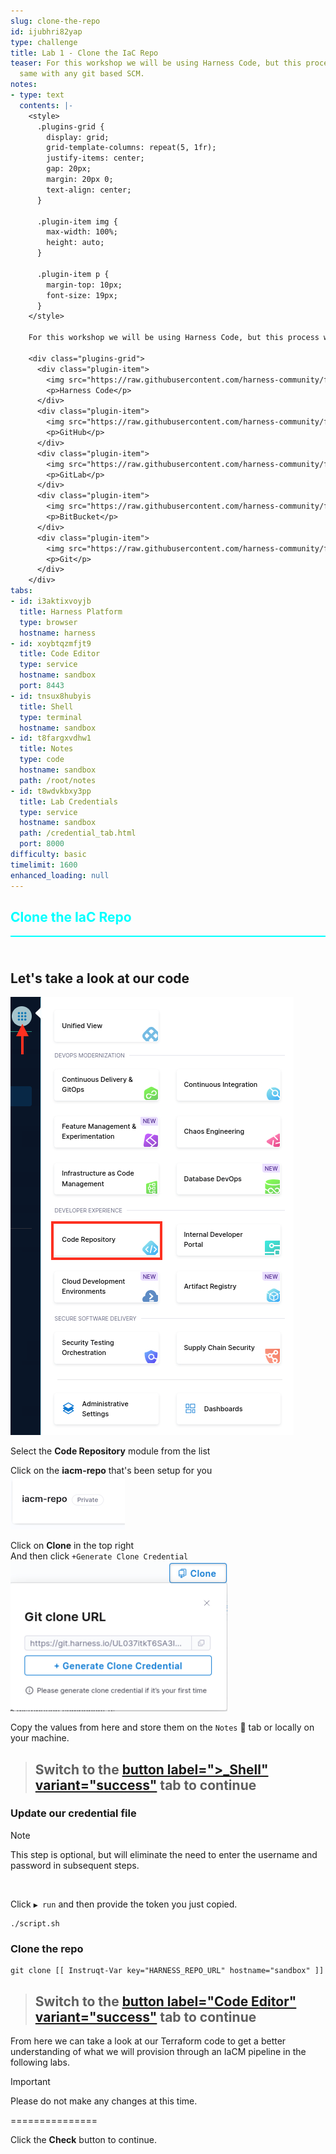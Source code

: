 ```yaml
---
slug: clone-the-repo
id: ijubhri82yap
type: challenge
title: Lab 1 - Clone the IaC Repo
teaser: For this workshop we will be using Harness Code, but this process works the
  same with any git based SCM.
notes:
- type: text
  contents: |-
    <style>
      .plugins-grid {
        display: grid;
        grid-template-columns: repeat(5, 1fr);
        justify-items: center;
        gap: 20px;
        margin: 20px 0;
        text-align: center;
      }

      .plugin-item img {
        max-width: 100%;
        height: auto;
      }

      .plugin-item p {
        margin-top: 10px;
        font-size: 19px;
      }
    </style>

    For this workshop we will be using Harness Code, but this process works the same with any git based SCM.

    <div class="plugins-grid">
      <div class="plugin-item">
        <img src="https://raw.githubusercontent.com/harness-community/field-workshops/harness-se/assets/modules/svg/code.svg" alt="Harness Code" width="150">
        <p>Harness Code</p>
      </div>
      <div class="plugin-item">
        <img src="https://raw.githubusercontent.com/harness-community/field-workshops/harness-se/assets/logos/svg/github.svg" alt="GitHub" width="150">
        <p>GitHub</p>
      </div>
      <div class="plugin-item">
        <img src="https://raw.githubusercontent.com/harness-community/field-workshops/harness-se/assets/logos/svg/gitlab.svg" alt="GitLab" width="150">
        <p>GitLab</p>
      </div>
      <div class="plugin-item">
        <img src="https://raw.githubusercontent.com/harness-community/field-workshops/harness-se/assets/logos/svg/bitbucket.svg" alt="BitBucket" width="150">
        <p>BitBucket</p>
      </div>
      <div class="plugin-item">
        <img src="https://raw.githubusercontent.com/harness-community/field-workshops/harness-se/assets/logos/svg/git_scm.svg" alt="Git" width="150">
        <p>Git</p>
      </div>
    </div>
tabs:
- id: i3aktixvoyjb
  title: Harness Platform
  type: browser
  hostname: harness
- id: xoybtqzmfjt9
  title: Code Editor
  type: service
  hostname: sandbox
  port: 8443
- id: tnsux8hubyis
  title: Shell
  type: terminal
  hostname: sandbox
- id: t8fargxvdhw1
  title: Notes
  type: code
  hostname: sandbox
  path: /root/notes
- id: t8wdvkbxy3pp
  title: Lab Credentials
  type: service
  hostname: sandbox
  path: /credential_tab.html
  port: 8000
difficulty: basic
timelimit: 1600
enhanced_loading: null
---
```


<style type="text/css" rel="stylesheet">
hr.cyan { background-color: cyan; color: cyan; height: 2px; margin-bottom: -10px; }
h2.cyan { color: cyan; }
</style><h2 class="cyan">Clone the IaC Repo</h2>
<hr class="cyan">
<br><br>

## Let's take a look at our code
![](https://raw.githubusercontent.com/harness-community/field-workshops/harness-se/assets/images/module_code.png)

Select the **Code Repository** module from the list <br>

Click on the **iacm-repo** that's been setup for you <br>
![](https://raw.githubusercontent.com/harness-community/field-workshops/harness-se/se-workshop-iacm/assets/images/iacm_code_repo.png)

Click on **Clone** in the top right <br>
And then click `+Generate Clone Credential` <br>
![](https://raw.githubusercontent.com/harness-community/field-workshops/harness-se/assets/images/unscripted/code_clone.png)

Copy the values from here and store them on the `Notes` 📝 tab or locally on your machine.

> ## Switch to the [button label=">_Shell" variant="success"](tab-2) tab to continue

### Update our credential file
> [!NOTE]
> This step is optional, but will eliminate the need to enter the username and password in subsequent steps.

<br>

Click `▶️ run` and then provide the token you just copied.
```bash,run
./script.sh
```

### Clone the repo
```bash,run
git clone [[ Instruqt-Var key="HARNESS_REPO_URL" hostname="sandbox" ]]
```

> ## Switch to the [button label="Code Editor" variant="success"](tab-1) tab to continue
From here we can take a look at our Terraform code to get a better understanding of what we will provision through an IaCM pipeline in the following labs.

> [!IMPORTANT]
> Please do not make any changes at this time.

===============

Click the **Check** button to continue.
